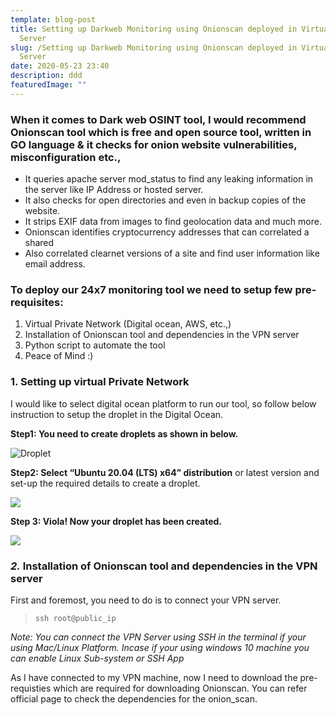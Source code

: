 ```yaml
---
template: blog-post
title: Setting up Darkweb Monitoring using Onionscan deployed in Virtual Private
  Server
slug: /Setting up Darkweb Monitoring using Onionscan deployed in Virtual Private
  Server
date: 2020-05-23 23:40
description: ddd
featuredImage: ""
---
```

### When it comes to Dark web OSINT tool, I would recommend Onionscan tool which is free and open source tool, written in GO language & it checks for onion website vulnerabilities, misconfiguration etc.,

* It queries apache server mod_status to find any leaking information in the server like IP Address or hosted server.
* It also checks for open directories and even in backup copies of the website.
* It strips EXIF data from images to find geolocation data and much more.
* Onionscan identifies cryptocurrency addresses that can correlated a shared
* Also correlated clearnet versions of a site and find user information like email address.

### To deploy our 24x7 monitoring tool we need to setup few pre-requisites:

1. Virtual Private Network (Digital ocean, AWS, etc.,)
2. Installation of Onionscan tool and dependencies in the VPN server
3. Python script to automate the tool
4. Peace of Mind :)

### 1. Setting up virtual Private Network

I would like to select digital ocean platform to run our tool, so follow below instruction to setup the droplet in the Digital Ocean.

**Step1: You need to create droplets as shown in below.**

![](/assets/screenshot_12.png "Droplet")

**Step2: Select “Ubuntu 20.04 (LTS) x64” distribution** or latest version and set-up the required details to create a droplet.

![](/assets/screenshot_13.png)

**Step 3: Viola! Now your droplet has been created.**

![](/assets/screenshot_15.png)





### *2.* Installation of Onionscan tool and dependencies in the VPN server

First and foremost, you need to do is to connect your VPN server.



> ```shell
> ssh root@public_ip
> ```


*Note: You can connect the VPN Server using SSH in the terminal if your using Mac/Linux Platform. Incase if your using windows 10 machine you can enable Linux Sub-system or SSH App*

As I have connected to my VPN machine, now I need to download the pre-requisties which are required for downloading Onionscan. You can refer official page to check the dependencies for the onion_scan.